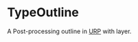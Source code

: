 # TypeOutline

A Post-processing outline in [URP](https://docs.unity3d.com/Packages/com.unity.render-pipelines.universal@7.1/manual/index.html) with layer.
